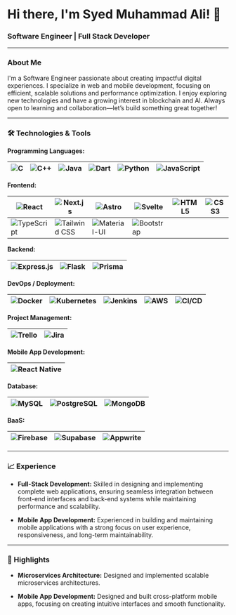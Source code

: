 # Hi there, I'm Syed Muhammad Ali! 👋

### Software Engineer | Full Stack Developer

---

### About Me

I'm a Software Engineer passionate about creating impactful digital experiences. I specialize in web and mobile development, focusing on efficient, scalable solutions and performance optimization. I enjoy exploring new technologies and have a growing interest in blockchain and AI. Always open to learning and collaboration—let’s build something great together!

---

### 🛠️ Technologies & Tools


**Programming Languages:**

| ![C](https://img.shields.io/badge/-C-A8B9CC?logo=c&logoColor=white&style=flat-square) | ![C++](https://img.shields.io/badge/-C++-00599C?logo=c%2B%2B&logoColor=white&style=flat-square) | ![Java](https://img.shields.io/badge/-Java-007396?logo=java&logoColor=white&style=flat-square) | ![Dart](https://img.shields.io/badge/-Dart-0175C2?logo=dart&logoColor=white&style=flat-square) | ![Python](https://img.shields.io/badge/-Python-3776AB?logo=python&logoColor=white&style=flat-square) | ![JavaScript](https://img.shields.io/badge/-JavaScript-F7DF1E?logo=javascript&logoColor=black&style=flat-square) |
|---|---|---|---|---|---|

**Frontend:**

| ![React](https://img.shields.io/badge/-ReactJS-61DAFB?logo=react&logoColor=white&style=flat-square) | ![Next.js](https://img.shields.io/badge/-Next.js-000000?logo=nextdotjs&logoColor=white&style=flat-square) | ![Astro](https://img.shields.io/badge/-Astro-000000?logo=astro&logoColor=white&style=flat-square) | ![Svelte](https://img.shields.io/badge/-Svelte-FF3E00?logo=svelte&logoColor=white&style=flat-square) | ![HTML5](https://img.shields.io/badge/-HTML5-E34F26?logo=html5&logoColor=white&style=flat-square) | ![CSS3](https://img.shields.io/badge/-CSS3-1572B6?logo=css3&logoColor=white&style=flat-square) |
|---|---|---|---|---|---|
| ![TypeScript](https://img.shields.io/badge/-TypeScript-3178C6?logo=typescript&logoColor=white&style=flat-square) | ![Tailwind CSS](https://img.shields.io/badge/-Tailwind%20CSS-38B2AC?logo=tailwindcss&logoColor=white&style=flat-square) | ![Material-UI](https://img.shields.io/badge/-Material--UI-0081CB?logo=material-ui&logoColor=white&style=flat-square) | ![Bootstrap](https://img.shields.io/badge/-Bootstrap-563D7C?logo=bootstrap&logoColor=white&style=flat-square) |  |  |

**Backend:**

| ![Express.js](https://img.shields.io/badge/-Express.js-000000?logo=express&logoColor=white&style=flat-square) | ![Flask](https://img.shields.io/badge/-Flask-000000?logo=flask&logoColor=white&style=flat-square) | ![Prisma](https://img.shields.io/badge/-Prisma-2D3748?logo=prisma&logoColor=white&style=flat-square) |
|---|---|---|


**DevOps / Deployment:**

| ![Docker](https://img.shields.io/badge/-Docker-2496ED?logo=docker&logoColor=white&style=flat-square) | ![Kubernetes](https://img.shields.io/badge/-Kubernetes-326CE5?logo=kubernetes&logoColor=white&style=flat-square) | ![Jenkins](https://img.shields.io/badge/-Jenkins-D24939?logo=jenkins&logoColor=white&style=flat-square) | ![AWS](https://img.shields.io/badge/-AWS-232F3E?logo=amazonaws&logoColor=white&style=flat-square) | ![CI/CD](https://img.shields.io/badge/-CI%2FCD-0A0A0A?logo=githubactions&logoColor=white&style=flat-square) |
|---|---|---|---|---|


**Project Management:**

| ![Trello](https://img.shields.io/badge/-Trello-0052CC?logo=trello&logoColor=white&style=flat-square) | ![Jira](https://img.shields.io/badge/-Jira-0052CC?logo=jira&logoColor=white&style=flat-square) |
|---|---|


**Mobile App Development:**

| ![React Native](https://img.shields.io/badge/-React%20Native-61DAFB?logo=react&logoColor=white&style=flat-square) |
|---|

**Database:**

| ![MySQL](https://img.shields.io/badge/-MySQL-4479A1?logo=mysql&logoColor=white&style=flat-square) | ![PostgreSQL](https://img.shields.io/badge/-PostgreSQL-336791?logo=postgresql&logoColor=white&style=flat-square) | ![MongoDB](https://img.shields.io/badge/-MongoDB-47A248?logo=mongodb&logoColor=white&style=flat-square) |
|---|---|---|

**BaaS:**

| ![Firebase](https://img.shields.io/badge/-Firebase-FFCA28?logo=firebase&logoColor=white&style=flat-square) | ![Supabase](https://img.shields.io/badge/-Supabase-3ECF8E?logo=supabase&logoColor=white&style=flat-square) | ![Appwrite](https://img.shields.io/badge/-Appwrite-F02E65?logo=appwrite&logoColor=white&style=flat-square) |
|---|---|---|




---

### 📈 Experience

- **Full-Stack Development:** Skilled in designing and implementing complete web applications, ensuring seamless integration between front-end interfaces and back-end systems while maintaining performance and scalability.

- **Mobile App Development:** Experienced in building and maintaining mobile applications with a strong focus on user experience, responsiveness, and long-term maintainability.

---

### 🌟 Highlights

- **Microservices Architecture:** Designed and implemented scalable microservices architectures.

- **Mobile App Development:** Designed and built cross-platform mobile apps, focusing on creating intuitive interfaces and smooth functionality.

